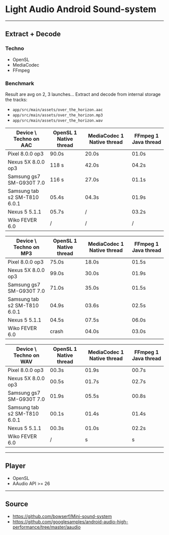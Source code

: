 # Light Audio Android Sound-system

----

## Extract + Decode


### Techno

* OpenSL
* MediaCodec
* FFmpeg

### Benchmark

Result are avg on 2, 3 launches...
Extract and decode from internal storage the tracks:
 * `app/src/main/assets/over_the_horizon.aac`
 * `app/src/main/assets/over_the_horizon.mp3`
 * `app/src/main/assets/over_the_horizon.wav`

| Device \ Techno on AAC       | OpenSL 1 Native thread | MediaCodec 1 Native thread | FFmpeg 1 Java thread |
|------------------------------|------------------------|----------------------------|----------------------|
| Pixel 8.0.0 op3              | 90.0s                  | 20.0s                      | 01.0s                |
| Nexus 5X 8.0.0 op3           | 118 s                  | 42.0s                      | 04.2s                |  
| Samsung gs7 SM-G930T 7.0     | 116 s                  | 27.0s                      | 01.1s                |
| Samsung tab s2 SM-T810 6.0.1 | 05.4s                  | 04.3s                      | 01.9s                |
| Nexus 5 5.1.1                | 05.7s                  | /                          | 03.2s                |
| Wiko FEVER 6.0               | /                      | /                          | /                    |

| Device \ Techno on MP3       | OpenSL 1 Native thread | MediaCodec 1 Native thread | FFmpeg 1 Java thread |
|------------------------------|------------------------|----------------------------|----------------------|
| Pixel 8.0.0 op3              | 75.0s                  | 18.0s                      | 01.5s                |
| Nexus 5X 8.0.0 op3           | 99.0s                  | 30.0s                      | 01.9s                |
| Samsung gs7 SM-G930T 7.0     | 71.0s                  | 35.0s                      | 01.5s                |
| Samsung tab s2 SM-T810 6.0.1 | 04.9s                  | 03.6s                      | 02.5s                |
| Nexus 5 5.1.1                | 04.5s                  | 07.5s                      | 06.0s                |
| Wiko FEVER 6.0               | crash                  | 04.0s                      | 03.0s                |

| Device \ Techno on WAV       | OpenSL 1 Native thread | MediaCodec 1 Native thread | FFmpeg 1 Java thread |
|------------------------------|------------------------|----------------------------|----------------------|
| Pixel 8.0.0 op3              | 00.3s                  | 01.9s                      | 00.7s                |
| Nexus 5X 8.0.0 op3           | 00.5s                  | 01.7s                      | 02.7s                |
| Samsung gs7 SM-G930T 7.0     | 01.9s                  | 05.5s                      | 00.8s                |
| Samsung tab s2 SM-T810 6.0.1 | 00.1s                  | 01.4s                      | 01.4s                |
| Nexus 5 5.1.1                | 00.3s                  | 01.0s                      | 02.2s                |
| Wiko FEVER 6.0               | /                      |     s                      |     s                |


----

## Player

* OpenSL
* AAudio API >= 26

----

## Source
 
 * https://github.com/bowserf/Mini-sound-system
 * https://github.com/googlesamples/android-audio-high-performance/tree/master/aaudio
